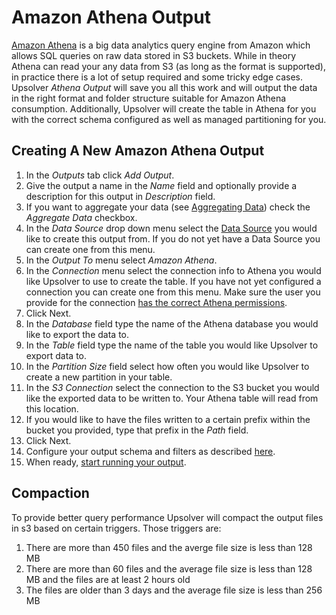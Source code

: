 # Amazon Athena Output

[Amazon Athena](https://aws.amazon.com/athena/) is a big data analytics query engine from Amazon which allows SQL queries on raw data stored in S3 buckets. While in theory Athena can read your any data from S3 (as long as the format is supported), in practice there is a lot of setup required and some tricky edge cases. Upsolver _Athena Output_ will save you all this work and will output the data in the right format and folder structure suitable for Amazon Athena consumption. Additionally, Upsolver will create the table in Athena for you with the correct schema configured as well as managed partitioning for you.

## Creating A New Amazon Athena Output

1. In the _Outputs_ tab click _Add Output_.
2. Give the output a name in the _Name_ field and optionally provide a description for this output in _Description_ field.
3. If you want to aggregate your data (see [Aggregating Data](/Outputs/aggregating-data.md)) check the _Aggregate Data_ checkbox.
4. In the _Data Source_ drop down menu select the [Data Source](/DataSources/README.md) you would like to create this output from. If you do not yet have a Data Source you can create one from this menu.
5. In the _Output To_ menu select _Amazon Athena_.
6. In the _Connection_ menu select the connection info to Athena you would like Upsolver to use to create the table. If you have not yet configured a connection you can create one from this menu. Make sure the user you provide for the connection [has the correct Athena permissions](/DataSources/athena.md).
7. Click Next.
8. In the _Database_ field type the name of the Athena database you would like to export the data to.
9. In the _Table_ field type the name of the table you would like Upsolver to export data to.
10. In the _Partition Size_ field select how often you would like Upsolver to create a new partition in your table.
11. In the _S3 Connection_ select the connection to the S3 bucket you would like the exported data to be written to. Your Athena table will read from this location.
12. If you would like to have the files written to a certain prefix within the bucket you provided, type that prefix in the _Path_ field.
13. Click Next.
14. Configure your output schema and filters as described [here](/Outputs/configuring-schema-and-filters.md).
15. When ready, [start running your output](/Outputs/running-and-stopping-outputs.md).

## Compaction

To provide better query performance Upsolver will compact the output files in s3 based on certain triggers. Those triggers are:

1. There are more than 450 files and the averge file size is less than 128 MB
2. There are more than 60 files and the average file size is less than 128 MB and the files are at least 2 hours old
3. The files are older than 3 days and the average file size is less than 256 MB






